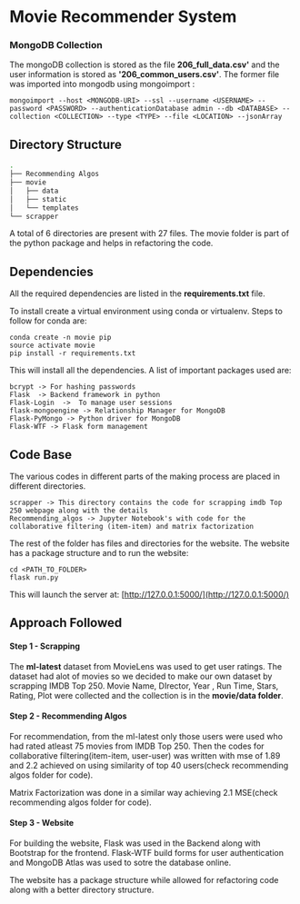# Movie Recommender System

### MongoDB Collection

The mongoDB collection is stored as the file  **206_full_data.csv'**  and the user information is stored as **'206_common_users.csv'**. The former file was imported into mongodb using mongoimport :

```
mongoimport --host <MONGODB-URI> --ssl --username <USERNAME> --password <PASSWORD> --authenticationDatabase admin --db <DATABASE> --collection <COLLECTION> --type <TYPE> --file <LOCATION> --jsonArray
```

## Directory Structure

```bash
.
├── Recommending Algos
├── movie
│   ├── data
│   ├── static
│   └── templates
└── scrapper

```

A total of 6 directories are present with 27 files. The movie folder is part of the python package and helps in refactoring the code.

## Dependencies

All the required dependencies are listed in the **requirements.txt** file.

To install create a virtual environment using conda or virtualenv. Steps to follow for conda are:

```
conda create -n movie pip
source activate movie
pip install -r requirements.txt
```

This will install all the dependencies. A list of important packages used are:

```
bcrypt -> For hashing passwords
Flask  -> Backend framework in python
Flask-Login  ->  To manage user sessions
flask-mongoengine -> Relationship Manager for MongoDB
Flask-PyMongo -> Python driver for MongoDB
Flask-WTF -> Flask form management 	
```

## Code Base

The various codes in different parts of the making process are placed in different directories.

```
scrapper -> This directory contains the code for scrapping imdb Top 250 webpage along with the details
Recommending_algos -> Jupyter Notebook's with code for the collaborative filtering (item-item) and matrix factorization
```

The rest of the folder has files and directories for the website. The website has a package structure and to run the website:

```
cd <PATH_TO_FOLDER>
flask run.py
```

This will launch the server at:  [http://127.0.0.1:5000/](http://127.0.0.1:5000/)

##  Approach Followed

#### Step 1 - Scrapping

The **ml-latest** dataset from MovieLens was used to get user ratings. The dataset had alot of movies so we decided to make our own dataset by scrapping IMDB Top 250. Movie Name, DIrector, Year , Run Time, Stars, Rating, Plot were collected and the collection is in the **movie/data folder**.

#### Step 2 - Recommending Algos

For recommendation, from the ml-latest only those users were used who had rated atleast 75 movies from IMDB Top 250. Then the codes for collaborative filtering(item-item, user-user) was written with mse of 1.89 and 2.2 achieved on using similarity of top 40 users(check recommending algos folder for code).

Matrix Factorization was done in a similar way achieving 2.1 MSE(check recommending algos folder for code).

#### Step 3 - Website

For building the website, Flask was used in the Backend along with Bootstrap for the frontend. Flask-WTF build forms for user authentication and MongoDB Atlas was used to sotre the database online.

The website has a package structure while allowed for refactoring code along with a better directory structure.



